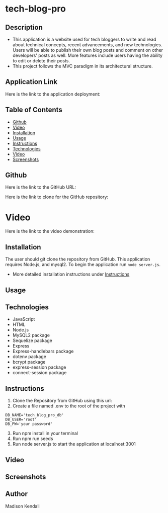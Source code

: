 # tech-blog-pro

## Description
* This application is a website used for tech bloggers to write and read about technical concepts, recent advancements, and new technologies. Users will be able to publish their own blog posts and comment on other developers' posts as well. More features include users having the ability to edit or delete their posts.
* This project follows the MVC paradigm in its architectural structure.

## Application Link
Here is the link to the application deployment:

## Table of Contents

- [Github](#github)
- [Video](#video)
- [Installation](#installation)
- [Usage](#usage)
- [Instructions](#instructions)
- [Technologies](#technologies)
- [Video](#video)
- [Screenshots](#screenshots)

## Github
Here is the link to the GitHub URL:

Here is the link to clone for the GitHub repository:

# Video
Here is the link to the video demonstration:

## Installation
The user should git clone the repository from GitHub. This application requires Node.js, and mysql2. To begin the application run `node server.js`.
* More detailed installation instructions under [Instructions](#instructions)

## Usage

## Technologies
* JavaScript
* HTML
* Node.js
* MySQL2 package
* Sequelize package
* Express
* Express-handlebars package
* dotenv package
* bcrypt package
* express-session package
* connect-session package

## Instructions
1. Clone the Repository from GitHub using this url:
2. Create a file named .env to the root of the project with
```text
DB_NAME='tech_blog_pro_db'
DB_USER='root'
DB_PW='your password'
```
3. Run npm install in your terminal
4. Run npm run seeds
5. Run node server.js to start the application at localhost:3001

## Video

## Screenshots

## Author
Madison Kendall
